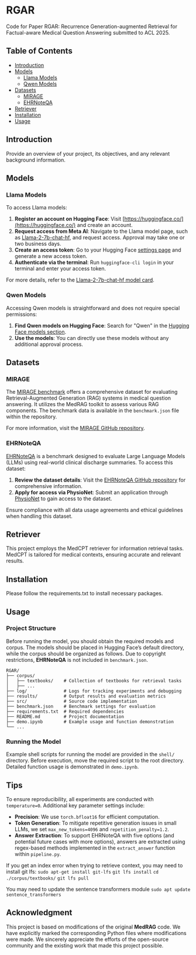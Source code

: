 # RGAR
Code for Paper RGAR: Recurrence Generation-augmented Retrieval for Factual-aware Medical Question Answering submitted to ACL 2025.

## Table of Contents

- [Introduction](#introduction)
- [Models](#models)
  - [Llama Models](#llama-models)
  - [Qwen Models](#qwen-models)
- [Datasets](#datasets)
  - [MIRAGE](#mirage)
  - [EHRNoteQA](#ehrnoteqa)
- [Retriever](#retriever)
- [Installation](#installation)
- [Usage](#usage)

## Introduction

Provide an overview of your project, its objectives, and any relevant background information.

## Models

### Llama Models

To access Llama models:

1. **Register an account on Hugging Face**: Visit [https://huggingface.co/](https://huggingface.co/) and create an account.
2. **Request access from Meta AI**: Navigate to the Llama model page, such as [Llama-2-7b-chat-hf](https://huggingface.co/meta-llama/Llama-2-7b-chat-hf), and request access. Approval may take one or two business days.
3. **Create an access token**: Go to your Hugging Face [settings page](https://huggingface.co/settings/tokens) and generate a new access token.
4. **Authenticate via the terminal**: Run `huggingface-cli login` in your terminal and enter your access token.

For more details, refer to the [Llama-2-7b-chat-hf model card](https://huggingface.co/meta-llama/Llama-2-7b-chat-hf).

### Qwen Models

Accessing Qwen models is straightforward and does not require special permissions:

1. **Find Qwen models on Hugging Face**: Search for "Qwen" in the [Hugging Face models section](https://huggingface.co/models?q=Qwen).
2. **Use the models**: You can directly use these models without any additional approval process.

## Datasets

### MIRAGE

The [MIRAGE benchmark](https://github.com/Teddy-XiongGZ/MIRAGE) offers a comprehensive dataset for evaluating Retrieval-Augmented Generation (RAG) systems in medical question answering. It utilizes the MedRAG toolkit to assess various RAG components. The benchmark data is available in the `benchmark.json` file within the repository.

For more information, visit the [MIRAGE GitHub repository](https://github.com/Teddy-XiongGZ/MIRAGE).

### EHRNoteQA

[EHRNoteQA](https://github.com/ji-youn-kim/EHRNoteQA) is a benchmark designed to evaluate Large Language Models (LLMs) using real-world clinical discharge summaries. To access this dataset:

1. **Review the dataset details**: Visit the [EHRNoteQA GitHub repository](https://github.com/ji-youn-kim/EHRNoteQA) for comprehensive information.
2. **Apply for access via PhysioNet**: Submit an application through [PhysioNet](https://physionet.org) to gain access to the dataset.

Ensure compliance with all data usage agreements and ethical guidelines when handling this dataset.

## Retriever

This project employs the MedCPT retriever for information retrieval tasks. MedCPT is tailored for medical contexts, ensuring accurate and relevant results.

## Installation

Please follow the requirements.txt to install necessary packages.

## Usage  

### Project Structure  
Before running the model, you should obtain the required models and corpus. The models should be placed in Hugging Face’s default directory, while the corpus should be organized as follows. Due to copyright restrictions, **EHRNoteQA** is not included in `benchmark.json`.  

```text
RGAR/
├── corpus/               
│   ├── textbooks/    # Collection of textbooks for retrieval tasks
│   ├── ...                  
├── log/              # Logs for tracking experiments and debugging
├── results/          # Output results and evaluation metrics
├── src/              # Source code implementation
├── benchmark.json    # Benchmark settings for evaluation
├── requirements.txt  # Required dependencies
├── README.md         # Project documentation
├── demo.ipynb        # Example usage and function demonstration
└── ...       
```

### Running the Model  
Example shell scripts for running the model are provided in the `shell/` directory. Before execution, move the required script to the root directory. Detailed function usage is demonstrated in `demo.ipynb`.  

## Tips  

To ensure reproducibility, all experiments are conducted with `temperature=0`. Additional key parameter settings include:  
- **Precision**: We use `torch.bfloat16` for efficient computation.  
- **Token Generation**: To mitigate repetitive generation issues in small LLMs, we set `max_new_tokens=4096` and `repetition_penalty=1.2`.  
- **Answer Extraction**: To support EHRNoteQA with five options (and potential future cases with more options), answers are extracted using regex-based methods implemented in the `extract_answer` function within `pipeline.py`.

If you get an index error when trying to retrieve context, you may need to install git lfs:
`sudo apt-get install git-lfs`
`git lfs install`
`cd ./corpus/textbooks/`
`git lfs pull`

You may need to update the sentence transformers module `sudo apt update sentence_transformers`

## Acknowledgment

This project is based on modifications of the original **MedRAG** code. We have explicitly marked the corresponding Python files where modifications were made. We sincerely appreciate the efforts of the open-source community and the existing work that made this project possible.



